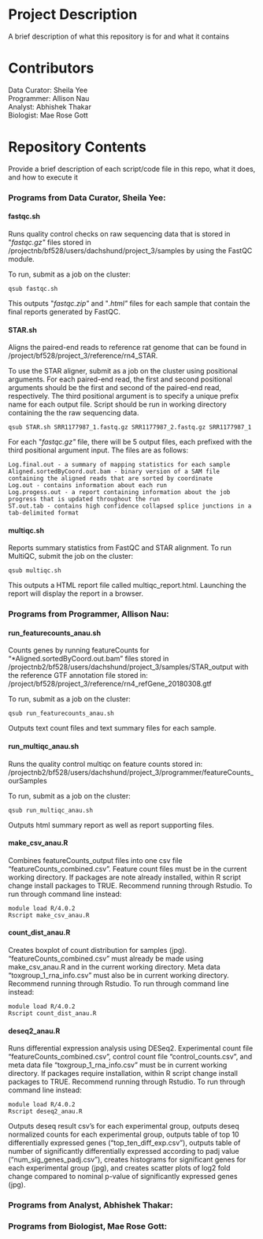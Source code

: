 # Project Description

A brief description of what this repository is for and what it contains

# Contributors

Data Curator: Sheila Yee  
Programmer: Allison Nau  
Analyst: Abhishek Thakar  
Biologist: Mae Rose Gott  

# Repository Contents

Provide a brief description of each script/code file in this repo, what it does, and how to execute it

### Programs from Data Curator, Sheila Yee:
#### fastqc.sh ####
Runs quality control checks on raw sequencing data that is stored in "*fastqc.gz"* files stored in 
/projectnb/bf528/users/dachshund/project_3/samples by using the FastQC module. 

To run, submit as a job on the cluster: 
```
qsub fastqc.sh
```
This outputs "*fastqc.zip"* and "*.html"* files for each sample that contain the final reports generated by FastQC. 

#### STAR.sh ####
Aligns the paired-end reads to reference rat genome that can be found in /project/bf528/project_3/reference/rn4_STAR. 

To use the STAR aligner, submit as a job on the cluster using positional arguments. For each paired-end read, 
the first and second positional arguments should be the first and second of the paired-end read, respectively. 
The third positional argument is to specify a unique prefix name for each output file. Script should be run in working
directory containing the the raw sequencing data.
```
qsub STAR.sh SRR1177987_1.fastq.gz SRR1177987_2.fastq.gz SRR1177987_1
```
For each "*fastqc.gz"* file, there will be 5 output files, each prefixed with the third positional argument input. 
The files are as follows: 
```
Log.final.out - a summary of mapping statistics for each sample
Aligned.sortedByCoord.out.bam - binary version of a SAM file containing the aligned reads that are sorted by coordinate
Log.out - contains information about each run
Log.progess.out - a report containing information about the job progress that is updated throughout the run 
ST.out.tab - contains high confidence collapsed splice junctions in a tab-delimited format
```
#### multiqc.sh ####
Reports summary statistics from FastQC and STAR alignment. 
To run MultiQC, submit the job on the cluster:
```
qsub multiqc.sh
```
This outputs a HTML report file called multiqc_report.html. Launching the report will display the report in a browser. 

### Programs from Programmer, Allison Nau:
#### run_featurecounts_anau.sh #### 
Counts genes by running featureCounts for “*Aligned.sortedByCoord.out.bam” files stored in 
/projectnb2/bf528/users/dachshund/project_3/samples/STAR_output
with the reference GTF annotation file stored in:
/project/bf528/project_3/reference/rn4_refGene_20180308.gtf

To run, submit as a job on the cluster:
```
qsub run_featurecounts_anau.sh
```
Outputs text count files and text summary files for each sample.

#### run_multiqc_anau.sh ####
Runs the quality control multiqc on feature counts stored in:
/projectnb2/bf528/users/dachshund/project_3/programmer/featureCounts_ourSamples

To run, submit as a job on the cluster:
```
qsub run_multiqc_anau.sh
```
Outputs html summary report as well as report supporting files.

#### make_csv_anau.R  ####
Combines featureCounts_output files into one csv file “featureCounts_combined.csv”. Feature count files must be in the current working directory. If packages are note already installed, within R script change install packages to TRUE. Recommend running through Rstudio. To run through command line instead:
```
module load R/4.0.2
Rscript make_csv_anau.R
```

#### count_dist_anau.R ####
Creates boxplot of count distribution for samples (jpg). “featureCounts_combined.csv” must already be made using make_csv_anau.R and in the current working directory. Meta data “toxgroup_1_rna_info.csv” must also be in current working directory. Recommend running through Rstudio. To run through command line instead:
```
module load R/4.0.2
Rscript count_dist_anau.R
```

#### deseq2_anau.R ####
Runs differential expression analysis using DESeq2. Experimental count file “featureCounts_combined.csv”, control count file “control_counts.csv”, and meta data file “toxgroup_1_rna_info.csv” must be in current working directory. If packages require installation, within R script change install packages to TRUE. Recommend running through Rstudio. To run through command line instead:
```
module load R/4.0.2
Rscript deseq2_anau.R
```
Outputs deseq result csv’s for each experimental group, outputs deseq normalized counts for each experimental group, outputs table of top 10 differentially expressed genes (“top_ten_diff_exp.csv”), outputs table of number of significantly differentially expressed according to padj value (“num_sig_genes_padj.csv”), creates histograms for significant genes for each experimental group (jpg), and creates scatter plots of log2 fold change compared to nominal p-value of significantly expressed genes (jpg).




### Programs from Analyst, Abhishek Thakar:

### Programs from Biologist, Mae Rose Gott:
